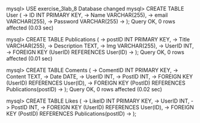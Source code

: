mysql> USE exercise_3lab_8
Database changed
mysql> CREATE TABLE User (
-> ID INT PRIMARY KEY,
-> Name VARCHAR(255),
-> email VARCHAR(255),
-> Password VARCHAR(255)
-> );
Query OK, 0 rows affected (0.03 sec)

mysql> CREATE TABLE Publications (
-> postID INT PRIMARY KEY,
-> Title VARCHAR(255),
-> Description TEXT,
-> Img VARCHAR(255),
-> UserID INT,
-> FOREIGN KEY (UserID) REFERENCES User(ID)
-> );
Query OK, 0 rows affected (0.01 sec)

mysql> CREATE TABLE Coments (
-> ComentID INT PRIMARY KEY,
-> Content TEXT,
-> Date DATE,
-> UserID INT,
-> PostID INT,
-> FOREIGN KEY (UserID) REFERENCES User(ID),
-> FOREIGN KEY (PostID) REFERENCES Publications(postID)
-> );
Query OK, 0 rows affected (0.02 sec)

mysql> CREATE TABLE Likes (
-> LikeID INT PRIMARY KEY,
-> UserID INT,
-> PostID INT,
-> FOREIGN KEY (UserID) REFERENCES User(ID),
-> FOREIGN KEY (PostID) REFERENCES Publications(postID)
-> );
